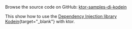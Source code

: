 [//]: # (title: Kodein DI)
[//]: # (category: samples)
[//]: # (caption: Kodein DI)

Browse the source code on GitHub: [ktor-samples-di-kodein](https://github.com/ktorio/ktor-samples/tree/master/other/di-kodein)

This show how to use the [Dependency Injection library Kodein](http://kodein.org/Kodein-DI/){target="_blank"} with ktor.
